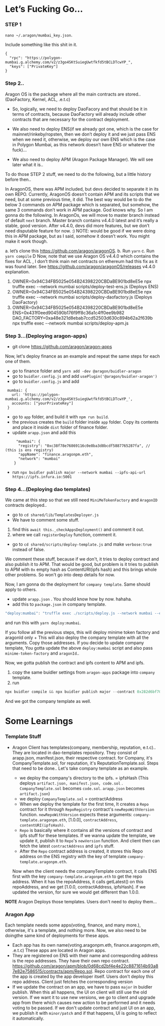 # Let’s Fucking Go…

### STEP 1

`nano ~/.aragon/mumbai_key.json`.

Include something like this shit in it.

```
{
  "rpc": "https://polygon-mumbai.g.alchemy.com/v2/z3go4SKtSuiegUwtfkfd5tBCLDTcwYP_",
  "keys": ["PrivateKey"]
}
```

### Step 2..

Aragon OS is the package where all the main contracts are stored.. (DaoFactory, Kernel, ACL, .e.t.c)

* So, logically, we need to deploy DaoFacory and that should be it in terms of contracts, because DaoFactory will already include 
other contracts that are necessary for the contract deployment.

* We also need to deploy ENS(if we already got one, which is the case for mainnet/rinkeby/ropsten, then we don’t deploy it and we just pass ENS when we need it, 
otherwise, we deploy our own ENS which is the case in Polygon Mumbai, as this network doesn’t have ENS or whatever the fuck)…

* We also need to deploy APM (Aragon Package Manager). We will see later what it is..

To do those STEP 2 stuff,   we need to do the following, but a little history before then..

In AragonOS, there was APM included, but devs decided to separate it in its own REPO.  Currently, AragonOS doesn’t contain APM and its scripts that we need, but at some previous time, it did.  The best way would be to do the below 3 commands on APM package which is separated, but somehow, the same 3 commands don’t work in APM package. God knows why. So I am gonna do the following. In AragonOs, we will move to master branch instead of default `next` branch. Master branch contains v4.4.0 latest and it’s really a stable, good version. After v4.4.0, devs did more features, but we don’t need disputable feature for now. :) NOTE: would be good if we were doing this in APM package, but as I said, somehow it doesn’t work. You might make it work though. 

a. let’s clone this https://github.com/aragon/aragonOS. 
b. Run `yarn`
c. Run `yarn compile`
D  Now, note that we use Aragon OS v4.4.0 which contains the fixes for ACL , I don’t think main net contracts on ethereum had this fix as it was found later.  See https://github.com/aragon/aragonOS/releases v4.4.0 explanation.

1. OWNER=0x94C34FB5025e054B24398220CBDaBE901bd8eE5e npx truffle exec --network mumbai scripts/deploy-test-ens.js (Deploys ENS) 
2. OWNER=0x94C34FB5025e054B24398220CBDaBE901bd8eE5e npx truffle exec --network mumbai scripts/deploy-daofactory.js (Deploys DaoFactory) 
3. OWNER=0x94C34FB5025e054B24398220CBDaBE901bd8eE5e ENS=0x431f0eed904590b176f9ff8c36a1c4ff0ee9b982 DAO_FACTORY=0xa48e321d8ebab7ccd52503d630c894b62a2f639b npx truffle exec --network mumbai scripts/deploy-apm.js 

### Step 3...(Deploying aragon-apps)

* git clone https://github.com/aragon/aragon-apps

Now, let's deploy finance as an example and repeat the same steps for each one of them.

* go to finance folder and `yarn add -dev @aragon/buidler-aragon`
* go to `buidler.config.js` and add `usePlugin('@aragon/buidler-aragon')`
* go to `buidler.config.js` and add 

```
 mumbai: {
   url: 'https://polygon-mumbai.g.alchemy.com/v2/z3go4SKtSuiegUwtfkfd5tBCLDTcwYP_',
   accounts: ["yourPrivateKey"]
 }
```

* go to `app` folder, and build it with `npm run build`.
* the previous creates the `build` folder inside `app` folder. Copy its contents and place it inside `dist` folder of finance folder.
* update `arapp.json` and add this
```
     "mumbai": {
      "registry": "0xc38f78e76869116c0e8ba3d8bcdf5887765287fa", // (this is ens registry)
      "appName": "finance.aragonpm.eth",
      "network": "mumbai"
    }
```
* run `npx buidler publish major --network mumbai --ipfs-api-url https://ipfs.infura.io:5001`

### Step 4...(Deploying dao templates)

We came at this step so that we still need `MiniMeTokenFactory` and `AragonID` contracts deployed.. 

* go to `cd shared/lib/TemplatesDeployer.js`
* We have to comment some stuff. 

1. find this `await this._checkAppsDeployment()` and comment it out.
2. where we call `registerDeploy` function, comment it.

* go to `cd shared/scripts/deploy-template.js` and make `verbose:true` instead of false.

We comment these stuff, because if we don't, it tries to deploy contract and also publish it to APM. That would be good, but problem is it tries to publish
to APM with `0x` empty hash as ContentURI(ipfs hash) and this brings whole other problems. So won't go into deep details for now.

Now, I am gonna do the deployment for `company template`. Same should apply to others.

* update `arapp.json` . You should know how by now. hahaha.
* add this to `package.json` in company template.

```js
"deploy:mumbai": "truffle exec ./scripts/deploy.js --network mumbai --ens 0x431f0eed904590b176f9ff8c36a1c4ff0ee9b982 --dao-factory 0xa48e321d8ebab7ccd52503d630c894b62a2f639b"
```

and run this with `yarn deploy:mumbai`.


If you follow all the previous steps, this will deploy minime token factory and aragonId only + This will also deploy the company template with all the arguments. Copy those addresses. If you decide to update company template, You gotta update the above `deploy:mumbai` script and also pass `minime-token-factory` and `aragonId`..


Now,  we gotta publish the contract and ipfs content to APM and ipfs.

1. copy the same buidler settings from `aragon-apps` package into `company` template.
2. run 

```js
npx buidler compile && npx buidler publish major --contract 0x282d6bf70d08bc02781631678111e772994a3d79 --network mumbai --ipfs-api-url https://ipfs.infura.io:5001`
```

And we got the company template as well.


# Some Learnings

### Template Stuff

* Aragon Client has templates(company, membership, reputation, e.t.c).. They are located in dao-templates repository.
 They consist of arapp.json, manifest.json, their respective contract. for Company, it's CompanyTemplate.sol, for reputation, it's ReputationTemplate.sol.
Steps that need to be done.. Let's take company template as an example.
  * we deploy the company's directory to the ipfs. = ipfsHash (This deploys `artifact.json, manifest.json, code.sol` . `CompanyTemplate.sol` becomes `code.sol`.  `arapp.json` becomes `artifact.json`)
  * we deploy `CompanyTemplate.sol` = contractAddress
  * When we deploy the template for the first time, It creates a `Repo` contract for it through `RepoRegistry` contract's `newRepoWithVersion` function. `newRepoWithVersion` expects these arguments: `company-template.aragonpm.eth`, [1.0.0], `contractAddress`, `contentURI(ipfsHash)`. 
  * `Repo` is basically where it contains all the versions of contract and ipfs stuff for these templates. If we wanna update the template, we update it, publish it to `Repo`'s `newVersion` function. And client then can fetch the latest `contractAddress` and `ipfs` stuff.
  * After the `Repo` contract address is created, it stores this Repo address on the ENS registry with the key of template `company-template.aragonpm.eth`.

  Now when the client needs the companyTemplate contract, it calls ENS first with the key `company-template.aragonpm.eth` to get the repo address.
When it has the repoAddress, it calls getLatest() on this repoAddress, and we get [1.0.0, contractAddress, ipfsHash]. if we updated the version, for sure
we would get different than 1.0.0. 

**NOTE** Aragon Deploys those templates. Users don't need to deploy them... 

### Aragon App

  Each template needs some apps(voting, finance, and many more.), otherwise, it's a template, and nothing more. Now,  we also need to be doingthe same kind of deployments for these apps.

* Each app has its own name(voting.aragonpm.eth, finance.aragonpm.eth, .e.t.c) These apps are located in Aragon apps.
* They are registered on ENS with their name and corresponding address is the repo addresses. They have their own repo contract. https://github.com/aragon/apm/blob/0d68cd2bf4e4e22c8871614b93a87e82e7586515/contracts/apm/Repo.sol. Repo contract for each one of the app is created by the app developer itself. Users don't deploy this repo address. Client just fetches the corresponding version
* If we update the contract on an app, we have to pass `major` in buidler publish. When this all happens, the UI on client will still use the old version. If we want it to use new versions, we go to client and upgrade app from there which causes new action to be performed and it needs voting to be passed. If we don't update contract and just UI on an app, we publish it with `minor/patch` and if that happens, UI is going to reflect it automatically. 


